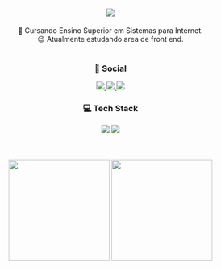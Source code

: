 <h1 align="center">
    <img src="https://readme-typing-svg.herokuapp.com/?font=Righteous&size=35&center=true&vCenter=true&width=500&height=70&duration=4000&lines=Hi+There!+👋;+I'm+Pedro+Henrique!;" />
</h1>


<div align="center">
 🌱 Cursando Ensino Superior em Sistemas para Internet.
    <br>
 😉 Atualmente estudando area de front end.
</div>

<br>

<h3 align="center"> 📱 Social </h3>
<div align="center">
<a href="https://www.linkedin.com/in/pedro-henrique-ferreira-bbaa67245/"><img src="https://img.shields.io/badge/linkedin-%230077B5.svg?style=for-the-badge&logo=linkedin&logoColor=white"> </a>
<a href=""><img src="https://img.shields.io/badge/Instagram-%23E4405F.svg?style=for-the-badge&logo=Instagram&logoColor=white"> </a>
<a href="mailto:ferreirahpedro11@gmail.com"><img src="https://img.shields.io/badge/Gmail-D14836?style=for-the-badge&logo=gmail&logoColor=white"> </a>
</div>


<h3 align="center"> 💻 Tech Stack </h3>
<div align="center">
    <img src="https://skillicons.dev/icons?i=react,bootstrap,html,css,github,tailwind,git" />
    <img src="https://skillicons.dev/icons?i=nodejs,javascript,typescript,mongodb,cpp,java,mysql,postgres" /><br>
</div>

<br>
<br>
<br>

<div align="center">
<img height="200" src="https://github-readme-stats.vercel.app/api?username=PedroHF1&show_icons=true&theme=highcontrast" />
<img height="200" src="https://github-readme-stats.vercel.app/api/top-langs/?username=PedroHF1&layout=compact&show_icons=true&theme=highcontrast" />
</div>
